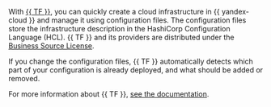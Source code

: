 With [{{ TF }}](https://www.terraform.io/), you can quickly create a cloud infrastructure in {{ yandex-cloud }} and manage it using configuration files. The configuration files store the infrastructure description in the HashiCorp Configuration Language (HCL). {{ TF }} and its providers are distributed under the [Business Source License](https://github.com/hashicorp/terraform/blob/main/LICENSE).

If you change the configuration files, {{ TF }} automatically detects which part of your configuration is already deployed, and what should be added or removed.


For more information about {{ TF }}, [see the documentation](../tutorials/infrastructure-management/terraform-quickstart.md#install-terraform).
